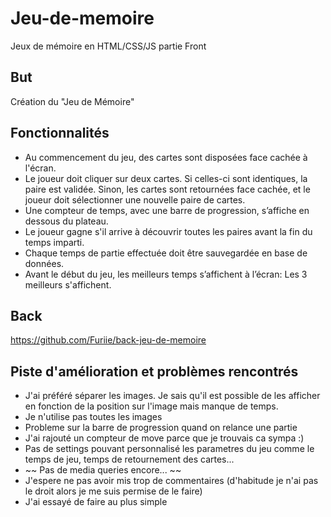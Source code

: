 # Jeu-de-memoire
Jeux de mémoire en HTML/CSS/JS partie Front

## But

Création du "Jeu de Mémoire"

## Fonctionnalités

* Au commencement du jeu, des cartes sont disposées face cachée à l'écran.
* Le joueur doit cliquer sur deux cartes. Si celles-ci sont identiques, la paire est
validée. Sinon, les cartes sont retournées face cachée, et le joueur doit sélectionner
une nouvelle paire de cartes.
* Une compteur de temps, avec une barre de progression, s’affiche en dessous du
plateau.
* Le joueur gagne s'il arrive à découvrir toutes les paires avant la fin du temps imparti.
* Chaque temps de partie effectuée doit être sauvegardée en base de données.
* Avant le début du jeu, les meilleurs temps s’affichent à l’écran: Les 3 meilleurs s'affichent.

## Back

https://github.com/Furiie/back-jeu-de-memoire

## Piste d'amélioration et problèmes rencontrés

* J'ai préféré séparer les images. Je sais qu'il est possible de les afficher en fonction de la position sur l'image mais manque de temps. 
* Je n'utilise pas toutes les images
* Probleme sur la barre de progression quand on relance une partie
* J'ai rajouté un compteur de move parce que je trouvais ca sympa :) 
* Pas de settings pouvant personnalisé les parametres du jeu comme le temps de jeu, temps de retournement des cartes... 
* ~~ Pas de media queries encore... ~~
* J'espere ne pas avoir mis trop de commentaires (d'habitude je n'ai pas le droit alors je me suis permise de le faire)
* J'ai essayé de faire au plus simple





